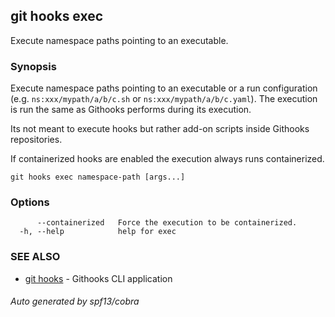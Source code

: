 ## git hooks exec

Execute namespace paths pointing to an executable.

### Synopsis

Execute namespace paths
pointing to an executable or a run configuration
(e.g. `ns:xxx/mypath/a/b/c.sh` or `ns:xxx/mypath/a/b/c.yaml`).
The execution is run the same as Githooks performs during its execution.

Its not meant to execute hooks but rather add-on scripts
inside Githooks repositories.

If containerized hooks are enabled the execution always runs containerized.

```
git hooks exec namespace-path [args...]
```

### Options

```
      --containerized   Force the execution to be containerized.
  -h, --help            help for exec
```

### SEE ALSO

* [git hooks](git_hooks.md)	 - Githooks CLI application

###### Auto generated by spf13/cobra 
